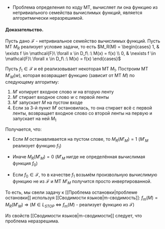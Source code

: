 - Проблема определения по коду МТ, вычисляет ли она функцию из нетривиального семейства вычислимых функций, является алгоритмически неразрешимой.

#### Доказательство.

Пусть дано $\mathcal{F}$ - нетривиальное семейство вычислимых функций. Пусть МТ $M_R$ реализует условие задачи, то есть $M_R(M) = \begin{cases} 1, & \exists f \in \mathcal{F}\ \forall x \in D_f\ :\ M(x) = f(x) \\ 0, & \nexists f \in \mathcal{F}\ \forall x \in D_f\ :\ M(x) = f(x) \end{cases}$

Пусть $f_1 \in \mathcal{F}$ и её реализовывает некоторая МТ $M_1$. Построим МТ $M'_M(w)$, которая возвращает функцию (зависит от МТ $M$) по следующему алгоритму:

1. $M'$ копирует входное слово $w$ на вторую ленту
2. $M'$ стирает входное слово $w$ с первой ленты
3. $M'$ запускает $M$ на пустом входе 
4. Если за 3-й пункт $M'$ остановилась, то она стирает всё с первой ленты, возвращает входное слово со второй ленты на первую и запускает на ней $M_1$

Получается, что:
- Если $M$ останавливается на пустом слове, то $M_R(M'_M) = 1$ ($M'_M$ реализует функцию $f_1$)
- Иначе $M_R(M'_M) = 0$ ($M'_M$ нигде не определённая вычислимая функция $f_0$)

- Если $f_0 \in \mathcal{F}$, то в качестве $f_1$ возьмём произвольную вычислимую функцию не из $\mathcal{F}$ и МТ $M'_M$ получится просто инвертированной.

То есть, мы свели задачу к [[Проблема остановки|проблеме остановки]] используя [[Сводимости языков|m-сводимость]]: $f_m(M) = M_R(M'_M)$ $\Rightarrow$ ($M \in L_{STOP}$ $\Leftrightarrow$ $f_m(M)$ - реализует функцию из $\mathcal{F}$)

Из свойств [[Сводимости языков|m-сводимости]] следует, что проблема неразрешима. 
